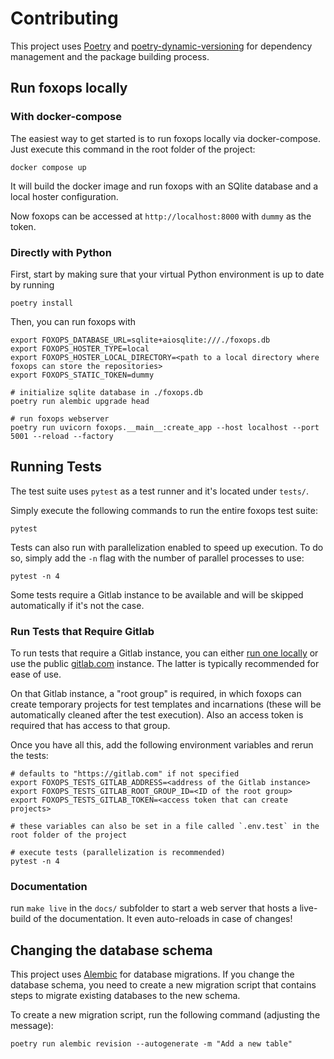 # Contributing

This project uses [Poetry](https://python-poetry.org/)
and [poetry-dynamic-versioning](https://pypi.org/project/poetry-dynamic-versioning/)
for dependency management and the package building process.

## Run foxops locally

### With docker-compose

The easiest way to get started is to run foxops locally via docker-compose. Just execute this command in the root folder of the project:

```shell
docker compose up
```

It will build the docker image and run foxops with an SQlite database and a local hoster configuration.

Now foxops can be accessed at `http://localhost:8000` with `dummy` as the token.

### Directly with Python

First, start by making sure that your virtual Python environment is up to date by running

```shell
poetry install
```

Then, you can run foxops with

```shell
export FOXOPS_DATABASE_URL=sqlite+aiosqlite:///./foxops.db
export FOXOPS_HOSTER_TYPE=local
export FOXOPS_HOSTER_LOCAL_DIRECTORY=<path to a local directory where foxops can store the repositories>
export FOXOPS_STATIC_TOKEN=dummy

# initialize sqlite database in ./foxops.db
poetry run alembic upgrade head

# run foxops webserver
poetry run uvicorn foxops.__main__:create_app --host localhost --port 5001 --reload --factory
```

## Running Tests

The test suite uses `pytest` as a test runner and it's located under `tests/`.

Simply execute the following commands to run the entire foxops test suite:

```shell
pytest
```

Tests can also run with parallelization enabled to speed up execution. To do so, simply add the `-n` flag with the number of parallel processes to use:

```shell
pytest -n 4
```

Some tests require a Gitlab instance to be available and will be skipped automatically if it's not the case.

### Run Tests that Require Gitlab

To run tests that require a Gitlab instance, you can either [run one locally](https://docs.gitlab.com/ee/install/docker.html) or use the public [gitlab.com](https://gitlab.com) instance. The latter is typically recommended for ease of use.

On that Gitlab instance, a "root group" is required, in which foxops can create temporary projects for test templates and incarnations (these will be automatically cleaned after the test execution). Also an access token is required that has access to that group.

Once you have all this, add the following environment variables and rerun the tests:

```shell
# defaults to "https://gitlab.com" if not specified
export FOXOPS_TESTS_GITLAB_ADDRESS=<address of the Gitlab instance>
export FOXOPS_TESTS_GITLAB_ROOT_GROUP_ID=<ID of the root group>
export FOXOPS_TESTS_GITLAB_TOKEN=<access token that can create projects>

# these variables can also be set in a file called `.env.test` in the root folder of the project

# execute tests (parallelization is recommended)
pytest -n 4
```

### Documentation

run `make live` in the `docs/` subfolder to start a web server that hosts a live-build of the documentation. It even auto-reloads in case of changes!

## Changing the database schema

This project uses [Alembic](https://alembic.sqlalchemy.org/en/latest/) for database migrations. If you change the database schema, you need to create a new migration script that contains steps to migrate existing databases to the new schema.

To create a new migration script, run the following command (adjusting the message):

```
poetry run alembic revision --autogenerate -m "Add a new table"
```
